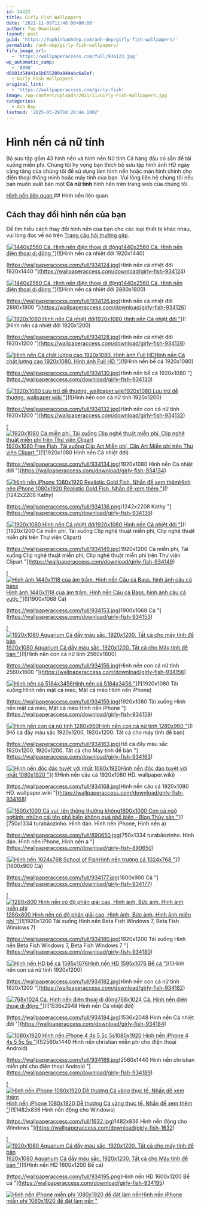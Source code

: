 ```yaml
---
id: 34422
title: Girly Fish Wallpapers
date: '2021-11-09T11:46:00+00:00'
author: Top Download
layout: post
guid: 'https://Tophinhanhdep.com/anh-dep/girly-fish-wallpapers/'
permalink: /anh-dep/girly-fish-wallpapers/
fifu_image_url:
  - 'https://wallpaperaccess.com/full/934123.jpg'
wp_automatic_camp:
  - '8098'
d0101d54d41e1b655280a944abc6a5ef:
  - Girly Fish Wallpapers
original_link:
  - 'https://wallpaperaccess.com/girly-fish'
image: /wp-content/uploads/2021/11/Girly-Fish-Wallpapers.jpg
categories:
  - Ảnh Đẹp
lastmod: '2025-03-29T10:28:44.180Z'
---
```

# Hình nền cá nữ tính

Bộ sưu tập gồm 43 hình nền và hình nền Nữ tính Cá hàng đầu có sẵn để tải xuống miễn phí. Chúng tôi hy vọng bạn thích bộ sưu tập hình ảnh HD ngày càng tăng của chúng tôi để sử dụng làm hình nền hoặc màn hình chính cho điện thoại thông minh hoặc máy tính của bạn. Vui lòng liên hệ chúng tôi nếu bạn muốn xuất bản một **Cá nữ tính** hình nền trên trang web của chúng tôi.

[Hình nền liên quan ](#related) ## Hình nền liên quan

## Cách thay đổi hình nền của bạn

Để tìm hiểu cách thay đổi hình nền của bạn cho các loại thiết bị khác nhau, vui lòng đọc về nó trên [Trang câu hỏi thường gặp](https://tophinhanhdep.com/faq/).

  
[[![1440x2560 Cá.  Hình nền điện thoại di động](https://wallpaperaccess.com/full/934123.jpg)1440x2560 Cá. Hình nền điện thoại di động "](https://wallpaperaccess.com/download/girly-fish-934123)](![Hình nền cá nhiệt đới 1920x1440)

(https://wallpaperaccess.com/full/934124.jpg)Hình nền cá nhiệt đới 1920x1440 "](https://wallpaperaccess.com/download/girly-fish-934124)

[[![1440x2560 Cá.  Hình nền điện thoại di động](https://wallpaperaccess.com/full/857888.jpg)1440x2560 Cá. Hình nền điện thoại di động "](https://wallpaperaccess.com/download/girly-fish-857888)](![Hình nền cá nhiệt đới 2880x1800)

(https://wallpaperaccess.com/full/934126.jpg)Hình nền cá nhiệt đới 2880x1800 "](https://wallpaperaccess.com/download/girly-fish-934126)

[[![1920x1080 Hình nền Cá nhiệt đới](https://wallpaperaccess.com/full/934127.jpg)1920x1080 Hình nền Cá nhiệt đới "](https://wallpaperaccess.com/download/girly-fish-934127)](![Hình nền cá nhiệt đới 1920x1200)

(https://wallpaperaccess.com/full/934128.jpg)Hình nền cá nhiệt đới 1920x1200 "](https://wallpaperaccess.com/download/girly-fish-934128)

[[![Hình nền Cá chất lượng cao 1920x1080.  Hình ảnh Full HD](https://wallpaperaccess.com/full/934129.jpg)Hình nền Cá chất lượng cao 1920x1080. Hình ảnh Full HD "](https://wallpaperaccess.com/download/girly-fish-934129)](![Hình nền bể cá 1920x1080)

(https://wallpaperaccess.com/full/934130.jpg)Hình nền bể cá 1920x1080 "](https://wallpaperaccess.com/download/girly-fish-934130)

[[![1920x1080 Lưu trữ dễ thương.  wallpaper.wiki](https://wallpaperaccess.com/full/934131.jpg)1920x1080 Lưu trữ dễ thương. wallpaper.wiki "](https://wallpaperaccess.com/download/girly-fish-934131)](![Hình nền con cá nữ tính 1920x1200)

(https://wallpaperaccess.com/full/934132.jpg)Hình nền con cá nữ tính 1920x1200 "](https://wallpaperaccess.com/download/girly-fish-934132)

[[![1920x1080 Cá miễn phí, Tải xuống Clip nghệ thuật miễn phí, Clip nghệ thuật miễn phí trên Thư viện Clipart](https://wallpaperaccess.com/full/934133.jpg)1920x1080 Free Fish, Tải xuống Clip Art Miễn phí, Clip Art Miễn phí trên Thư viện Clipart "](https://wallpaperaccess.com/download/girly-fish-934133)](![1920x1080 Hình nền Cá nhiệt đới)

(https://wallpaperaccess.com/full/934134.jpg)1920x1080 Hình nền Cá nhiệt đới "](https://wallpaperaccess.com/download/girly-fish-934134)

[[![Hình nền iPhone 1080x1920 Realistic Gold Fish.  Nhấn để xem thêm](https://wallpaperaccess.com/full/934135.jpg)Hình nền iPhone 1080x1920 Realistic Gold Fish. Nhấn để xem thêm "](https://wallpaperaccess.com/download/girly-fish-934135)](![1242x2208 Kathy)

(https://wallpaperaccess.com/full/934136.png)1242x2208 Kathy "](https://wallpaperaccess.com/download/girly-fish-934136)

[[![1920x1080 Hình nền Cá nhiệt đới](https://wallpaperaccess.com/full/934145.jpg)1920x1080 Hình nền Cá nhiệt đới "](https://wallpaperaccess.com/download/girly-fish-934145)](![1920x1200 Cá miễn phí, Tải xuống Clip nghệ thuật miễn phí, Clip nghệ thuật miễn phí trên Thư viện Clipart)

(https://wallpaperaccess.com/full/934149.jpg)1920x1200 Cá miễn phí, Tải xuống Clip nghệ thuật miễn phí, Clip nghệ thuật miễn phí trên Thư viện Clipart "](https://wallpaperaccess.com/download/girly-fish-934149)

[[![Hình ảnh 1440x1118 của âm trầm.  Hình nền Câu cá Bass.  hình ảnh câu cá bass](https://wallpaperaccess.com/full/537854.jpg)Hình ảnh 1440x1118 của âm trầm. Hình nền Câu cá Bass. hình ảnh câu cá vược "](https://wallpaperaccess.com/download/girly-fish-537854)](![1900x1068 Cá)

(https://wallpaperaccess.com/full/934153.jpg)1900x1068 Cá "](https://wallpaperaccess.com/download/girly-fish-934153)

[[![1920x1080 Aquarium Cá đầy màu sắc, 1920x1200.  Tất cả cho máy tính để bàn](https://wallpaperaccess.com/full/934154.jpg)1920x1080 Aquarium Cá đầy màu sắc, 1920x1200. Tất cả cho Máy tính để bàn "](https://wallpaperaccess.com/download/girly-fish-934154)](![Hình nền con cá nữ tính 2560x1600)

(https://wallpaperaccess.com/full/934156.jpg)Hình nền con cá nữ tính 2560x1600 "](https://wallpaperaccess.com/download/girly-fish-934156)

[[![Hình nền cá 5184x3456](https://wallpaperaccess.com/full/934157.jpg)Hình nền cá 5184x3456 "](https://wallpaperaccess.com/download/girly-fish-934157)](![1920x1080 Tải xuống Hình nền mặt cá mèo, Mặt cá mèo Hình nền iPhone)

(https://wallpaperaccess.com/full/934159.jpg)1920x1080 Tải xuống Hình nền mặt cá mèo, Mặt cá mèo Hình nền iPhone "](https://wallpaperaccess.com/download/girly-fish-934159)

[[![Hình nền con cá nữ tính 1280x960](https://wallpaperaccess.com/full/934161.jpg)Hình nền con cá nữ tính 1280x960 "](https://wallpaperaccess.com/download/girly-fish-934161)](![Hồ cá đầy màu sắc 1920x1200, 1920x1200.  Tất cả cho máy tính để bàn)

(https://wallpaperaccess.com/full/934163.jpg)Hồ cá đầy màu sắc 1920x1200, 1920x1200. Tất cả cho Máy tính để bàn "](https://wallpaperaccess.com/download/girly-fish-934163)

[[![Hình nền độc đáo tuyệt vời nhất 1080x1920](https://wallpaperaccess.com/full/934166.jpg)Hình nền độc đáo tuyệt vời nhất 1080x1920 "](https://wallpaperaccess.com/download/girly-fish-934166)]( ![Hình nền câu cá 1920x1080 HD.  wallpaper.wiki)

(https://wallpaperaccess.com/full/934168.jpg)Hình nền câu cá 1920x1080 HD. wallpaper.wiki "](https://wallpaperaccess.com/download/girly-fish-934168)

[[![1600x1000 Cá vui: tên thông thường không](https://wallpaperaccess.com/full/934170.jpg)1600x1000 Con cá ngộ nghĩnh: những cái tên phổ biến không quá phổ biến - Blog Thủy sản "](https://wallpaperaccess.com/download/girly-fish-934170)](![750x1334 turabãozinho.  Hình dán.  Hình nền iPhone, Hình nền a)

(https://wallpaperaccess.com/full/890650.jpg)750x1334 turabãozinho. Hình dán. Hình nền iPhone, Hình nền a "](https://wallpaperaccess.com/download/girly-fish-890650)

[[![Hình nền 1024x768 School of Fish](https://wallpaperaccess.com/full/934173.jpg)Hình nền trường cá 1024x768 "](https://wallpaperaccess.com/download/girly-fish-934173)](![1600x900 Cá)

(https://wallpaperaccess.com/full/934177.jpg)1600x900 Cá "](https://wallpaperaccess.com/download/girly-fish-934177)

[[![1280x800 Hình nền có độ phân giải cao, Hình ảnh, Bức ảnh, Hình ảnh miễn phí](https://wallpaperaccess.com/full/934179.jpg)1280x800 Hình nền có độ phân giải cao, Hình ảnh, Bức ảnh, Hình ảnh miễn phí "](https://wallpaperaccess.com/download/girly-fish-934179)](![1920x1200 Tải xuống Hình nền Beta Fish Windows 7, Beta Fish Windows 7)

(https://wallpaperaccess.com/full/934180.jpg)1920x1200 Tải xuống Hình nền Beta Fish Windows 7, Beta Fish Windows 7 "](https://wallpaperaccess.com/download/girly-fish-934180)

[[![Hình nền HD bể cá 1595x1076](https://wallpaperaccess.com/full/934181.jpg)Hình nền HD 1595x1076 Bể cá "](https://wallpaperaccess.com/download/girly-fish-934181)](![Hình nền con cá nữ tính 1920x1200)

(https://wallpaperaccess.com/full/934182.jpg)Hình nền con cá nữ tính 1920x1200 "](https://wallpaperaccess.com/download/girly-fish-934182)

[[![768x1024 Cá.  Hình nền điện thoại di động](https://wallpaperaccess.com/full/934183.jpg)768x1024 Cá. Hình nền điện thoại di động "](https://wallpaperaccess.com/download/girly-fish-934183)](![1536x2048 Hình nền Cá nhiệt đới)

(https://wallpaperaccess.com/full/934184.jpg)1536x2048 Hình nền Cá nhiệt đới "](https://wallpaperaccess.com/download/girly-fish-934184)

[[![1080x1920 Hình nền iPhone 4 4s 5 5c 5s](https://wallpaperaccess.com/full/934188.jpg)1080x1920 Hình nền iPhone 4 4s 5 5c 5s "](https://wallpaperaccess.com/download/girly-fish-934188)](![2560x1440 Hình nền christian miễn phí cho điện thoại Android)

(https://wallpaperaccess.com/full/934189.jpg)2560x1440 Hình nền christian miễn phí cho điện thoại Android "](https://wallpaperaccess.com/download/girly-fish-934189)

[[![Hình nền iPhone 1080x1920 Dễ thương Cá vàng thực tế.  Nhấn để xem thêm](https://wallpaperaccess.com/full/114442.jpg)Hình nền iPhone 1080x1920 Dễ thương Cá vàng thực tế. Nhấn để xem thêm "](https://wallpaperaccess.com/download/girly-fish-114442)](![1482x836 Hình nền động cho Windows)

(https://wallpaperaccess.com/full/1632.jpg)1482x836 Hình nền động cho Windows "](https://wallpaperaccess.com/download/girly-fish-1632)

[[![1920x1080 Aquarium Cá đầy màu sắc, 1920x1200.  Tất cả cho máy tính để bàn](https://wallpaperaccess.com/full/934194.jpg)1920x1080 Aquarium Cá đầy màu sắc, 1920x1200. Tất cả cho Máy tính để bàn "](https://wallpaperaccess.com/download/girly-fish-934194)](![Hình nền HD 1600x1200 Bể cá)

(https://wallpaperaccess.com/full/934195.png)Hình nền HD 1600x1200 Bể cá "](https://wallpaperaccess.com/download/girly-fish-934195)

[![Hình nền iPhone miễn phí 1080x1920 để đặt làm nền](https://wallpaperaccess.com/full/934204.jpg)Hình nền iPhone miễn phí 1080x1920 để đặt làm nền "](https://wallpaperaccess.com/download/girly-fish-934204)
